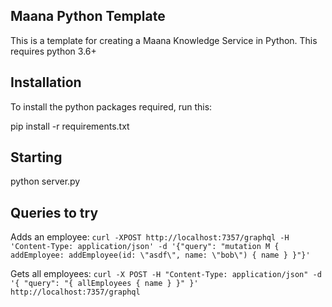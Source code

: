 ## Maana Python Template

This is a template for creating a Maana Knowledge Service in Python. This requires python 3.6+

## Installation

To install the python packages required, run this:

pip install -r requirements.txt

## Starting

python server.py

## Queries to try



Adds an employee:
    ```
    curl -XPOST http://localhost:7357/graphql -H 'Content-Type: application/json' -d '{"query": "mutation M { addEmployee: addEmployee(id: \"asdf\", name: \"bob\") { name } }"}'
    ```

Gets all employees:
    ```
    curl -X POST -H "Content-Type: application/json" -d '{ "query": "{ allEmployees { name } }" }' http://localhost:7357/graphql
    ```